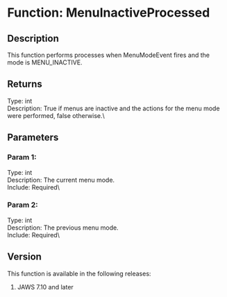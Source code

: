 # Function: MenuInactiveProcessed

## Description

This function performs processes when MenuModeEvent fires and the mode
is MENU_INACTIVE.

## Returns

Type: int\
Description: True if menus are inactive and the actions for the menu
mode were performed, false otherwise.\

## Parameters

### Param 1:

Type: int\
Description: The current menu mode.\
Include: Required\

### Param 2:

Type: int\
Description: The previous menu mode.\
Include: Required\

## Version

This function is available in the following releases:

1.  JAWS 7.10 and later
